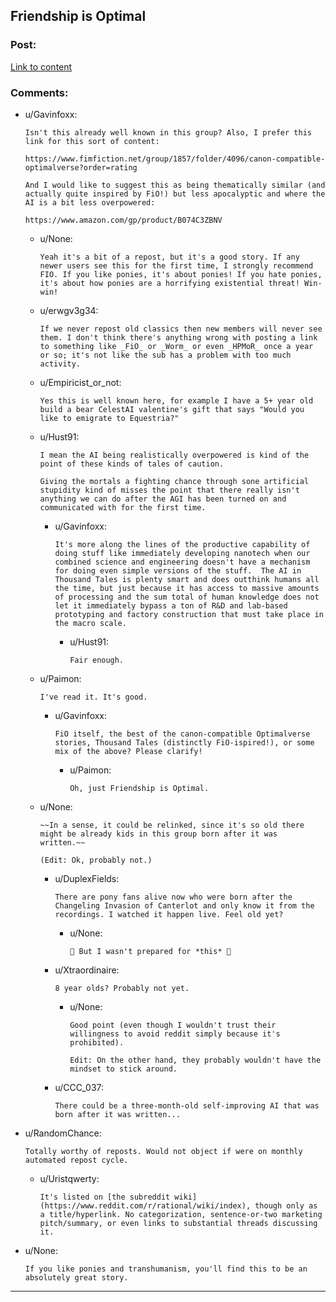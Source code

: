 ## Friendship is Optimal

### Post:

[Link to content](https://www.fimfiction.net/story/62074/friendship-is-optimal)

### Comments:

- u/Gavinfoxx:
  ```
  Isn't this already well known in this group? Also, I prefer this link for this sort of content:

  https://www.fimfiction.net/group/1857/folder/4096/canon-compatible-optimalverse?order=rating

  And I would like to suggest this as being thematically similar (and actually quite inspired by FiO!) but less apocalyptic and where the AI is a bit less overpowered:

  https://www.amazon.com/gp/product/B074C3ZBNV
  ```

  - u/None:
    ```
    Yeah it's a bit of a repost, but it's a good story. If any newer users see this for the first time, I strongly recommend FIO. If you like ponies, it's about ponies! If you hate ponies, it's about how ponies are a horrifying existential threat! Win-win!
    ```

  - u/erwgv3g34:
    ```
    If we never repost old classics then new members will never see them. I don't think there's anything wrong with posting a link to something like _FiO_ or _Worm_ or even _HPMoR_ once a year or so; it's not like the sub has a problem with too much activity.
    ```

  - u/Empiricist_or_not:
    ```
    Yes this is well known here, for example I have a 5+ year old build a bear CelestAI valentine's gift that says "Would you like to emigrate to Equestria?"
    ```

  - u/Hust91:
    ```
    I mean the AI being realistically overpowered is kind of the point of these kinds of tales of caution.

    Giving the mortals a fighting chance through sone artificial stupidity kind of misses the point that there really isn't anything we can do after the AGI has been turned on and communicated with for the first time.
    ```

    - u/Gavinfoxx:
      ```
      It's more along the lines of the productive capability of doing stuff like immediately developing nanotech when our combined science and engineering doesn't have a mechanism for doing even simple versions of the stuff.  The AI in Thousand Tales is plenty smart and does outthink humans all the time, but just because it has access to massive amounts of processing and the sum total of human knowledge does not let it immediately bypass a ton of R&D and lab-based prototyping and factory construction that must take place in the macro scale.
      ```

      - u/Hust91:
        ```
        Fair enough.
        ```

  - u/Paimon:
    ```
    I've read it. It's good.
    ```

    - u/Gavinfoxx:
      ```
      FiO itself, the best of the canon-compatible Optimalverse stories, Thousand Tales (distinctly FiO-ispired!), or some mix of the above? Please clarify!
      ```

      - u/Paimon:
        ```
        Oh, just Friendship is Optimal.
        ```

  - u/None:
    ```
    ~~In a sense, it could be relinked, since it's so old there might be already kids in this group born after it was written.~~

    (Edit: Ok, probably not.)
    ```

    - u/DuplexFields:
      ```
      There are pony fans alive now who were born after the Changeling Invasion of Canterlot and only know it from the recordings. I watched it happen live. Feel old yet?
      ```

      - u/None:
        ```
        🎵 But I wasn't prepared for *this* 🎵
        ```

    - u/Xtraordinaire:
      ```
      8 year olds? Probably not yet.
      ```

      - u/None:
        ```
        Good point (even though I wouldn't trust their willingness to avoid reddit simply because it's prohibited).

        Edit: On the other hand, they probably wouldn't have the mindset to stick around.
        ```

    - u/CCC_037:
      ```
      There could be a three-month-old self-improving AI that was born after it was written...
      ```

- u/RandomChance:
  ```
  Totally worthy of reposts. Would not object if were on monthly automated repost cycle.
  ```

  - u/Uristqwerty:
    ```
    It's listed on [the subreddit wiki](https://www.reddit.com/r/rational/wiki/index), though only as a title/hyperlink. No categorization, sentence-or-two marketing pitch/summary, or even links to substantial threads discussing it.
    ```

- u/None:
  ```
  If you like ponies and transhumanism, you'll find this to be an absolutely great story.
  ```

---


